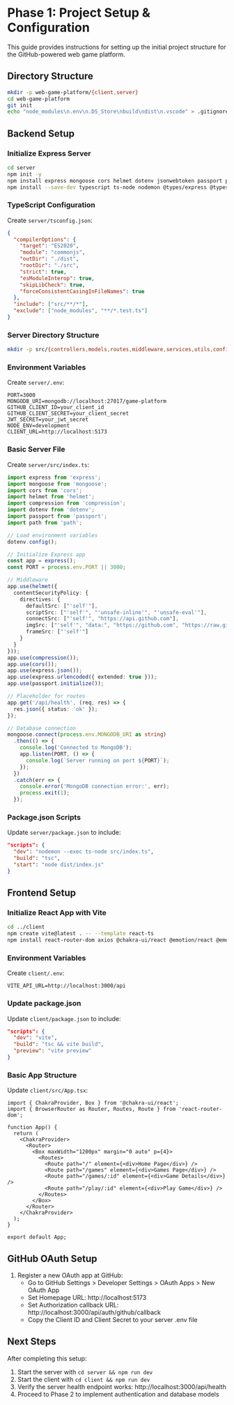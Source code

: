 # Phase 1: Project Setup & Configuration

This guide provides instructions for setting up the initial project structure for the GitHub-powered web game platform.

## Directory Structure

```bash
mkdir -p web-game-platform/{client,server}
cd web-game-platform
git init
echo "node_modules\n.env\n.DS_Store\nbuild\ndist\n.vscode" > .gitignore
```

## Backend Setup

### Initialize Express Server

```bash
cd server
npm init -y
npm install express mongoose cors helmet dotenv jsonwebtoken passport passport-github2 axios compression
npm install --save-dev typescript ts-node nodemon @types/express @types/node
```

### TypeScript Configuration

Create `server/tsconfig.json`:
```json
{
  "compilerOptions": {
    "target": "ES2020",
    "module": "commonjs",
    "outDir": "./dist",
    "rootDir": "./src",
    "strict": true,
    "esModuleInterop": true,
    "skipLibCheck": true,
    "forceConsistentCasingInFileNames": true
  },
  "include": ["src/**/*"],
  "exclude": ["node_modules", "**/*.test.ts"]
}
```

### Server Directory Structure

```bash
mkdir -p src/{controllers,models,routes,middleware,services,utils,config}
```

### Environment Variables

Create `server/.env`:
```
PORT=3000
MONGODB_URI=mongodb://localhost:27017/game-platform
GITHUB_CLIENT_ID=your_client_id
GITHUB_CLIENT_SECRET=your_client_secret
JWT_SECRET=your_jwt_secret
NODE_ENV=development
CLIENT_URL=http://localhost:5173
```

### Basic Server File

Create `server/src/index.ts`:
```typescript
import express from 'express';
import mongoose from 'mongoose';
import cors from 'cors';
import helmet from 'helmet';
import compression from 'compression';
import dotenv from 'dotenv';
import passport from 'passport';
import path from 'path';

// Load environment variables
dotenv.config();

// Initialize Express app
const app = express();
const PORT = process.env.PORT || 3000;

// Middleware
app.use(helmet({
  contentSecurityPolicy: {
    directives: {
      defaultSrc: ["'self'"],
      scriptSrc: ["'self'", "'unsafe-inline'", "'unsafe-eval'"],
      connectSrc: ["'self'", "https://api.github.com"],
      imgSrc: ["'self'", "data:", "https://github.com", "https://raw.githubusercontent.com"],
      frameSrc: ["'self'"]
    }
  }
}));
app.use(compression());
app.use(cors());
app.use(express.json());
app.use(express.urlencoded({ extended: true }));
app.use(passport.initialize());

// Placeholder for routes
app.get('/api/health', (req, res) => {
  res.json({ status: 'ok' });
});

// Database connection
mongoose.connect(process.env.MONGODB_URI as string)
  .then(() => {
    console.log('Connected to MongoDB');
    app.listen(PORT, () => {
      console.log(`Server running on port ${PORT}`);
    });
  })
  .catch(err => {
    console.error('MongoDB connection error:', err);
    process.exit(1);
  });
```

### Package.json Scripts

Update `server/package.json` to include:
```json
"scripts": {
  "dev": "nodemon --exec ts-node src/index.ts",
  "build": "tsc",
  "start": "node dist/index.js"
}
```

## Frontend Setup

### Initialize React App with Vite

```bash
cd ../client
npm create vite@latest . -- --template react-ts
npm install react-router-dom axios @chakra-ui/react @emotion/react @emotion/styled framer-motion
```

### Environment Variables

Create `client/.env`:
```
VITE_API_URL=http://localhost:3000/api
```

### Update package.json

Update `client/package.json` to include:
```json
"scripts": {
  "dev": "vite",
  "build": "tsc && vite build",
  "preview": "vite preview"
}
```

### Basic App Structure

Update `client/src/App.tsx`:
```tsx
import { ChakraProvider, Box } from '@chakra-ui/react';
import { BrowserRouter as Router, Routes, Route } from 'react-router-dom';

function App() {
  return (
    <ChakraProvider>
      <Router>
        <Box maxWidth="1200px" margin="0 auto" p={4}>
          <Routes>
            <Route path="/" element={<div>Home Page</div>} />
            <Route path="/games" element={<div>Games Page</div>} />
            <Route path="/games/:id" element={<div>Game Details</div>} />
            <Route path="/play/:id" element={<div>Play Game</div>} />
          </Routes>
        </Box>
      </Router>
    </ChakraProvider>
  );
}

export default App;
```

## GitHub OAuth Setup

1. Register a new OAuth app at GitHub:
   - Go to GitHub Settings > Developer Settings > OAuth Apps > New OAuth App
   - Set Homepage URL: http://localhost:5173
   - Set Authorization callback URL: http://localhost:3000/api/auth/github/callback
   - Copy the Client ID and Client Secret to your server .env file

## Next Steps

After completing this setup:
1. Start the server with `cd server && npm run dev`
2. Start the client with `cd client && npm run dev`
3. Verify the server health endpoint works: http://localhost:3000/api/health
4. Proceed to Phase 2 to implement authentication and database models
